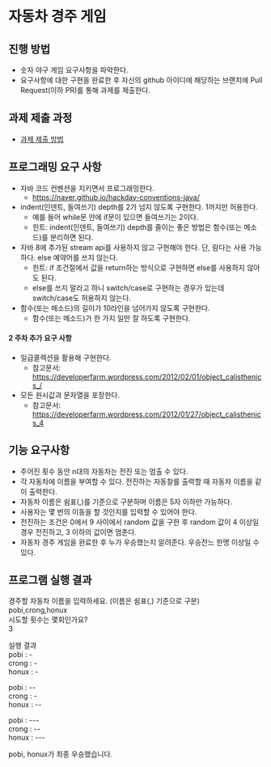 # 자동차 경주 게임
## 진행 방법
* 숫자 야구 게임 요구사항을 파악한다.
* 요구사항에 대한 구현을 완료한 후 자신의 github 아이디에 해당하는 브랜치에 Pull Request(이하 PR)를 통해 과제를 제출한다.

## 과제 제출 과정
* [과제 제출 방법](https://github.com/next-step/nextstep-docs/tree/master/precourse)

## 프로그래밍 요구 사항

+ 자바 코드 컨벤션을 지키면서 프로그래밍한다.
  + https://naver.github.io/hackday-conventions-java/
+ indent(인덴트, 들여쓰기) depth를 2가 넘지 않도록 구현한다. 1까지만 허용한다. 
  + 예를 들어 while문 안에 if문이 있으면 들여쓰기는 2이다.
  + 힌트: indent(인덴트, 들여쓰기) depth를 줄이는 좋은 방법은 함수(또는 메소드)를 분리하면 된다.
+ 자바 8에 추가된 stream api를 사용하지 않고 구현해야 한다. 단, 람다는 사용 가능하다. else 예약어를 쓰지 않는다.
  + 힌트: if 조건절에서 값을 return하는 방식으로 구현하면 else를 사용하지 않아도 된다.
  + else를 쓰지 말라고 하니 switch/case로 구현하는 경우가 있는데 switch/case도 허용하지 않는다.
+ 함수(또는 메소드)의 길이가 10라인을 넘어가지 않도록 구현한다.
  + 함수(또는 메소드)가 한 가지 일만 잘 하도록 구현한다.

#### 2 주차 추가 요구 사항
+ 일급콜렉션을 활용해 구현한다.
  + 참고문서: https://developerfarm.wordpress.com/2012/02/01/object_calisthenics_/
+ 모든 원시값과 문자열을 포장한다.
  + 참고문서: https://developerfarm.wordpress.com/2012/01/27/object_calisthenics_4

## 기능 요구사항
+ 주어진 횟수 동안 n대의 자동차는 전진 또는 멈출 수 있다.
+ 각 자동차에 이름을 부여할 수 있다. 전진하는 자동찰를 출력할 때 자동차 이름을 같이 출력한다.
+ 자동차 이름은 쉼표(,)를 기준으로 구분하며 이름은 5자 이하만 가능하다.
+ 사용자는 몇 번의 이동을 할 것인지를 입력할 수 있어야 한다.
+ 전진하는 조건은 0에서 9 사이에서 random 값을 구한 후 random 값이 4 이상일 경우 전진하고, 3 이하의 값이면 멈춘다.
+ 자동차 경주 게임을 완료한 후 누가 우승했는지 알려준다. 우승잔느 한명 이상일 수 있다.

## 프로그램 실행 결과 
경주할 자동차 이름을 입력하세요. (이름은 쉼표(,) 기준으로 구분)  
pobi,crong,honux  
시도할 횟수는 몇회인가요?  
3

실행 결과  
pobi : -  
crong : -  
honux : -  

pobi : --  
crong : -  
honux : --  

pobi : ---  
crong : --  
honux : ---  

pobi, honux가 최종 우승했습니다.


